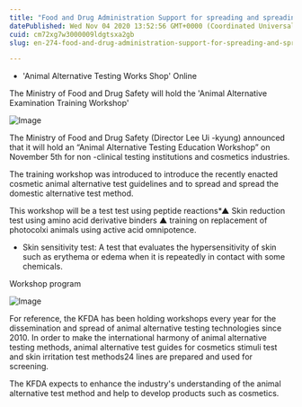 ```yaml
---
title: "Food and Drug Administration Support for spreading and spreading animal alternative tests"
datePublished: Wed Nov 04 2020 13:52:56 GMT+0000 (Coordinated Universal Time)
cuid: cm72xg7w3000009ldgtsxa2gb
slug: en-274-food-and-drug-administration-support-for-spreading-and-spreading-animal-alternative-tests

---
```



- 'Animal Alternative Testing Works Shop' Online

The Ministry of Food and Drug Safety will hold the 'Animal Alternative Examination Training Workshop'

![Image](https://cdn.hashnode.com/res/hashnode/image/upload/v1739426199299/ff23c19a-e3fe-4e37-8339-266058ac10bd.jpeg)

The Ministry of Food and Drug Safety (Director Lee Ui -kyung) announced that it will hold an “Animal Alternative Testing Education Workshop” on November 5th for non -clinical testing institutions and cosmetics industries.

The training workshop was introduced to introduce the recently enacted cosmetic animal alternative test guidelines and to spread and spread the domestic alternative test method.

This workshop will be a test test using peptide reactions*▲ Skin reduction test using amino acid derivative binders ▲ training on replacement of photocolxi animals using active acid omnipotence.

* Skin sensitivity test: A test that evaluates the hypersensitivity of skin such as erythema or edema when it is repeatedly in contact with some chemicals.

Workshop program

![Image](https://cdn.hashnode.com/res/hashnode/image/upload/v1739426201097/1b5f4ee6-7954-4b20-bfc7-3a5158871378.png)

For reference, the KFDA has been holding workshops every year for the dissemination and spread of animal alternative testing technologies since 2010. In order to make the international harmony of animal alternative testing methods, animal alternative test guides for cosmetics stimuli test and skin irritation test methods24 lines are prepared and used for screening.

The KFDA expects to enhance the industry's understanding of the animal alternative test method and help to develop products such as cosmetics.